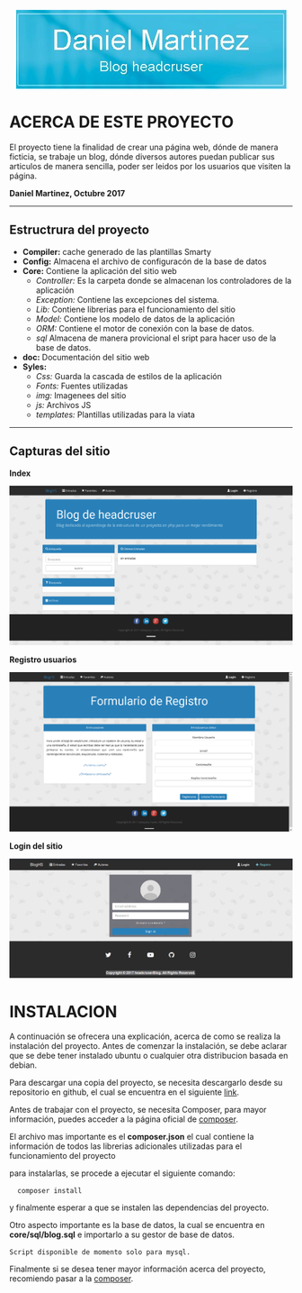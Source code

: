 <p align="center"><img src="./styles/img/about/BlogHeadcruser.JPG">
</p>


# ACERCA DE ESTE PROYECTO
El proyecto tiene la finalidad de crear una página web, dónde de manera ficticia, se trabaje un blog, dónde diversos autores puedan publicar sus articulos de manera sencilla, poder ser leidos por los usuarios que visiten la página.

  __**Daniel Martinez, Octubre 2017**__

***

## Estructrura del proyecto
  - **Compiler:** cache generado de las plantillas Smarty
  - **Config:** Almacena el archivo de configuracón de la base de datos
  - **Core:** Contiene la aplicación del sitio web
      *  _Controller:_ Es la carpeta donde se almacenan los controladores de la aplicación
      *  _Exception:_ Contiene las excepciones del sistema.
      *  _Lib:_ Contiene librerias para el funcionamiento del sitio
      *  _Model:_ Contiene los modelo de datos de la aplicación
      *  _ORM:_ Contiene el motor de conexión con la base de datos. 
      *  _sql_ Almacena de manera provicional el sript para hacer uso de la base de datos.
  - **doc:** Documentación del sitio web
  - **Syles:** 
      *  _Css:_ Guarda la cascada de estilos de la aplicación
      *  _Fonts:_ Fuentes utilizadas 
      *  _img:_ Imagenees del sitio
      *  _js:_ Archivos JS
      *  _templates:_ Plantillas utilizadas para la viata
***

## Capturas del sitio
**Index** 
<p align="center"><img src="./styles/img/MaquetacionBlog/inicio.png">
</p>

**Registro usuarios**
<p align="center"><img src="./styles/img/MaquetacionBlog/registro.png">
</p>

**Login del sitio**
<p align="center"><img src="./styles/img/MaquetacionBlog/DisignLogin.png">
</p>

# INSTALACION
A continuación se ofrecera una explicación, acerca de como se realiza la instalación del proyecto. Antes de comenzar la instalación, se debe aclarar que se debe tener instalado ubuntu o cualquier otra distribucion basada en debian.

Para descargar una copia del proyecto, se necesita descargarlo desde su repositorio en github, el cual se encuentra en el siguiente 
[link](https://github.com/headcruser/blog).

Antes de trabajar con el proyecto, se necesita Composer, para mayor información, puedes acceder a la página oficial de [composer](https://getcomposer.org/).

El archivo mas importante es el **composer.json** el cual contiene la información de todos las librerias adicionales utilizadas para el funcionamiento del proyecto

para instalarlas, se procede a ejecutar el siguiente comando:
~~~
  composer install
~~~

y finalmente esperar a que se instalen las dependencias del proyecto. 

Otro aspecto importante es la base de datos, la cual se encuentra en **core/sql/blog.sql** e importarlo a su gestor de base de datos.

~~~
Script disponible de momento solo para mysql.
~~~

Finalmente si se desea tener mayor información acerca del proyecto, recomiendo pasar a la [composer](/doc/Documentacion.md). 